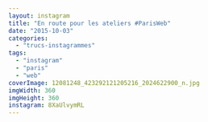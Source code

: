 ```yaml
---
layout: instagram
title: "En route pour les ateliers #ParisWeb"
date: "2015-10-03"
categories: 
  - "trucs-instagrammes"
tags: 
  - "instagram"
  - "paris"
  - "web"
coverImage: 12081248_423292121205216_2024622900_n.jpg
imgWidth: 360
imgHeight: 360
instagram: 8XaUlvymRL
---
```

